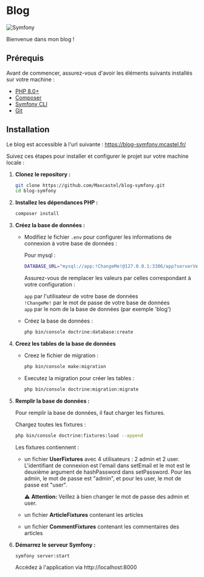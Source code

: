 # Blog

![Symfony](https://img.shields.io/badge/Symfony-black?logo=symfony)

Bienvenue dans mon blog !

## Prérequis

Avant de commencer, assurez-vous d'avoir les éléments suivants installés sur votre machine :

- [PHP 8.0+](https://www.php.net/)
- [Composer](https://getcomposer.org/)
- [Symfony CLI](https://symfony.com/download)
- [Git](https://git-scm.com/)

## Installation

Le blog est accessible à l'url suivante : https://blog-symfony.mcastel.fr/

Suivez ces étapes pour installer et configurer le projet sur votre machine locale :

1. **Clonez le repository :**

   ```bash
   git clone https://github.com/Maxcastel/blog-symfony.git
   cd blog-symfony
   ```
   
2. **Installez les dépendances PHP :**

    ```bash
    composer install
    ```

3. **Créez la base de données :**

   - Modifiez le fichier `.env` pour configurer les informations de connexion à votre base de données :
     
     Pour mysql : 
  
     ```bash
     DATABASE_URL="mysql://app:!ChangeMe!@127.0.0.1:3306/app?serverVersion=8&charset=utf8mb4"
     ```
     
     Assurez-vous de remplacer les valeurs par celles correspondant à votre configuration :

     `app` par l'utilisateur de votre base de données  
     `!ChangeMe!` par le mot de passe de votre base de données  
     `app` par le nom de la base de données (par exemple 'blog')
     
   - Créez la base de données :  

       ```bash
       php bin/console doctrine:database:create
       ```
       
4. **Creez les tables de la base de données**

   - Creez le fichier de migration :
     
     ```bash
     php bin/console make:migration
     ```
     
   - Executez la migration pour créer les tables :
     
     ```bash
     php bin/console doctrine:migration:migrate
     ```

5. **Remplir la base de données :**

    Pour remplir la base de données, il faut charger les fixtures.

   Chargez toutes les fixtures :

    ```bash
    php bin/console doctrine:fixtures:load --append
    ```

    Les fixtures contiennent :

   - un fichier **UserFixtures** avec 4 utilisateurs : 2 admin et 2 user. L'identifiant de connexion est l'email dans setEmail et le mot est le deuxième argument de hashPassword dans setPassword. Pour les admin, le mot de passe est "admin", et pour les user, le mot de passe est "user".
       
      ⚠️ **Attention:** Veillez à bien changer le mot de passe des admin et user.
     
   - un fichier **ArticleFixtures** contenant les articles
   - un fichier **CommentFixtures** contenant les commentaires des articles

7. **Démarrez le serveur Symfony :**

    ```bash
    symfony server:start
    ```

    Accédez à l'application via http://localhost:8000
